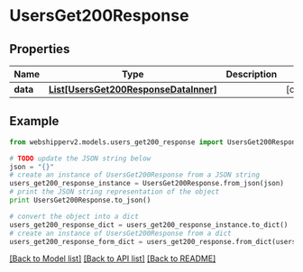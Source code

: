 # UsersGet200Response


## Properties
Name | Type | Description | Notes
------------ | ------------- | ------------- | -------------
**data** | [**List[UsersGet200ResponseDataInner]**](UsersGet200ResponseDataInner.md) |  | [optional] 

## Example

```python
from webshipperv2.models.users_get200_response import UsersGet200Response

# TODO update the JSON string below
json = "{}"
# create an instance of UsersGet200Response from a JSON string
users_get200_response_instance = UsersGet200Response.from_json(json)
# print the JSON string representation of the object
print UsersGet200Response.to_json()

# convert the object into a dict
users_get200_response_dict = users_get200_response_instance.to_dict()
# create an instance of UsersGet200Response from a dict
users_get200_response_form_dict = users_get200_response.from_dict(users_get200_response_dict)
```
[[Back to Model list]](../README.md#documentation-for-models) [[Back to API list]](../README.md#documentation-for-api-endpoints) [[Back to README]](../README.md)



